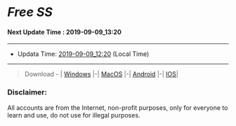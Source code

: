
# *Free SS*

#### Next Update Time : 2019-09-09_13:20

---
* Updata Time: [2019-09-09_12:20](https://github.com/Geek-007/free-SS/blob/master/2019-09-09_12:20_FreeSS.txt) (Local Time)
---

> Download - | [Windows](https://github.com/shadowsocks/shadowsocks-windows/releases) |-| [MacOS](https://github.com/shadowsocks/shadowsocks-iOS/releases) |-| [Android](https://github.com/shadowsocks/shadowsocks-android/releases) |-| [IOS](https://itunes.apple.com/us/)|

### Disclaimer:
All accounts are from the Internet, non-profit purposes, only for everyone to learn and use, do not use for illegal purposes.
<br>
